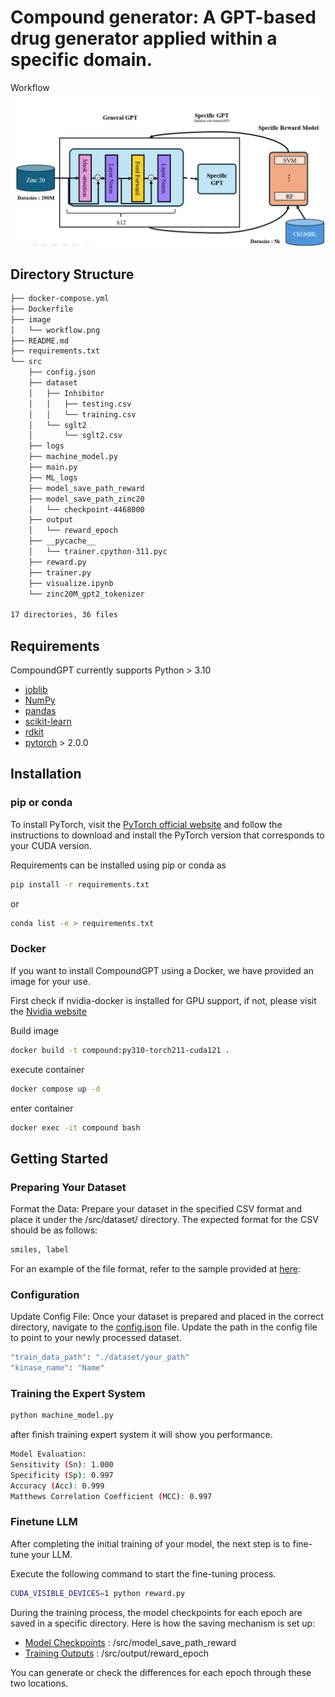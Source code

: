# Compound generator: A GPT-based drug generator applied within a specific domain.

Workflow

![Image](/image/workflow.png "Workflow")
## Directory Structure
```bash
├── docker-compose.yml
├── Dockerfile
├── image
│   └── workflow.png
├── README.md
├── requirements.txt
└── src
    ├── config.json
    ├── dataset
    │   ├── Inhibitor
    │   │   ├── testing.csv
    │   │   └── training.csv
    │   └── sglt2
    │       └── sglt2.csv
    ├── logs
    ├── machine_model.py
    ├── main.py
    ├── ML_logs
    ├── model_save_path_reward
    ├── model_save_path_zinc20
    │   └── checkpoint-4468000
    ├── output
    │   └── reward_epoch
    ├── __pycache__
    │   └── trainer.cpython-311.pyc
    ├── reward.py
    ├── trainer.py
    ├── visualize.ipynb
    └── zinc20M_gpt2_tokenizer

17 directories, 36 files
```
## Requirements
CompoundGPT currently supports Python > 3.10

- [joblib](https://pypi.python.org/pypi/joblib)
- [NumPy](https://numpy.org/)
- [pandas](http://pandas.pydata.org/)
- [scikit-learn](https://scikit-learn.org/stable/)
- [rdkit](https://www.rdkit.org/)
- [pytorch](https://pytorch.org/) > 2.0.0

## Installation
### pip or conda
To install PyTorch, visit the [PyTorch official website](https://pytorch.org) and follow the instructions to download and install the PyTorch version that corresponds to your CUDA version.

Requirements can be installed using pip or conda as
```bash
pip install -r requirements.txt
```
or
```bash
conda list -e > requirements.txt
```

### Docker
If you want to install CompoundGPT using a Docker, we have provided an image for your use.

First check if nvidia-docker is installed for GPU support, if not, please visit the [Nvidia website](https://docs.nvidia.com/launchpad/ai/base-command-coe/latest/bc-coe-vscode-server-step-01.html)

Build image
```bash
docker build -t compound:py310-torch211-cuda121 .
```
execute container
```bash
docker compose up -d
```
enter container 
```bash
docker exec -it compound bash
```
## Getting Started
### Preparing Your Dataset

Format the Data:
Prepare your dataset in the specified CSV format and place it under the /src/dataset/ directory. The expected format for the CSV should be as follows:

```bash
smiles, label
```
For an example of the file format, refer to the sample provided at [here](src/dataset/sglt2/sglt2.csv):

### Configuration
Update Config File:
Once your dataset is prepared and placed in the correct directory, navigate to the [config.json](/src/config.json) file. Update the path in the config file to point to your newly processed dataset.
```bash
"train_data_path": "./dataset/your_path"
"kinase_name": "Name"
```

### Training the Expert System
```bash
python machine_model.py
```
after finish training expert system it will show you performance.
```bash
Model Evaluation:
Sensitivity (Sn): 1.000
Specificity (Sp): 0.997
Accuracy (Acc): 0.999
Matthews Correlation Coefficient (MCC): 0.997
```
### Finetune LLM
After completing the initial training of your model, the next step is to fine-tune your LLM. 

Execute the following command to start the fine-tuning process.
```bash
CUDA_VISIBLE_DEVICES=1 python reward.py
```
During the training process, the model checkpoints for each epoch are saved in a specific directory. Here is how the saving mechanism is set up:

- [Model Checkpoints](/src/model_save_path_reward) : /src/model_save_path_reward
- [Training Outputs](/src/output/reward_epoch) : /src/output/reward_epoch

You can generate or check the differences for each epoch through these two locations.